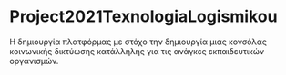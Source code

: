 # Project2021TexnologiaLogismikou
Η δημιουργία πλατφόρμας με στόχο την δημιουργία μιας κονσόλας κοινωνικής δικτύωσης κατάλληλης για τις ανάγκες εκπαιδευτικών οργανισμών.
